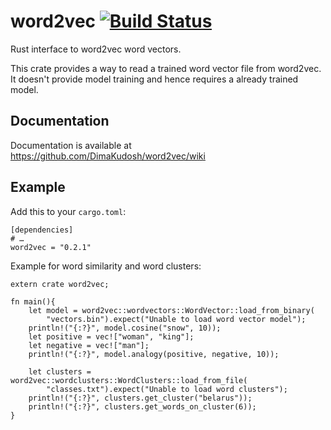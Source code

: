 # word2vec [![Build Status](https://travis-ci.org/DimaKudosh/word2vec.svg?branch=master)](https://travis-ci.org/DimaKudosh/word2vec)

Rust interface to word2vec word vectors.

This crate provides a way to read a trained word vector file from word2vec.
It doesn't provide model training and hence requires a already trained model.


## Documentation
Documentation is available at https://github.com/DimaKudosh/word2vec/wiki

## Example

Add this to your `cargo.toml`:

```
[dependencies]
# …
word2vec = "0.2.1"
```

Example for word similarity and word clusters:

```
extern crate word2vec;

fn main(){
	let model = word2vec::wordvectors::WordVector::load_from_binary(
		"vectors.bin").expect("Unable to load word vector model");
	println!("{:?}", model.cosine("snow", 10));
	let positive = vec!["woman", "king"];
	let negative = vec!["man"];
	println!("{:?}", model.analogy(positive, negative, 10));
	
	let clusters = word2vec::wordclusters::WordClusters::load_from_file(
		"classes.txt").expect("Unable to load word clusters");
	println!("{:?}", clusters.get_cluster("belarus"));
	println!("{:?}", clusters.get_words_on_cluster(6));
}
```
